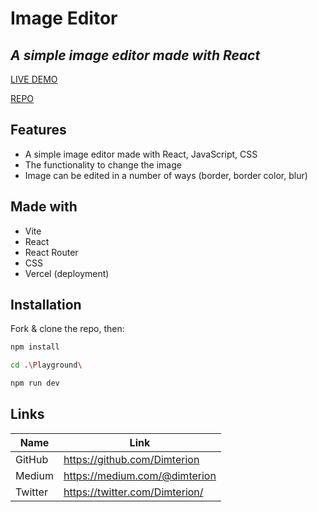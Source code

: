 # Image Editor

## _A simple image editor made with React_

[LIVE DEMO](https://playground-dimterion.vercel.app/)

[REPO](https://github.com/Dimterion/Playground)

## Features

- A simple image editor made with React, JavaScript, CSS
- The functionality to change the image
- Image can be edited in a number of ways (border, border color, blur)

## Made with

- Vite
- React
- React Router
- CSS
- Vercel (deployment)

## Installation

Fork & clone the repo, then:

```bash
npm install
```

```bash
cd .\Playground\
```

```bash
npm run dev
```

## Links

| Name    | Link                           |
| ------- | ------------------------------ |
| GitHub  | https://github.com/Dimterion   |
| Medium  | https://medium.com/@dimterion  |
| Twitter | https://twitter.com/Dimterion/ |
